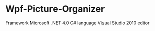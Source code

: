 Wpf-Picture-Organizer
=====================

Framework Microsoft .NET 4.0
C# language
Visual Studio 2010 editor
